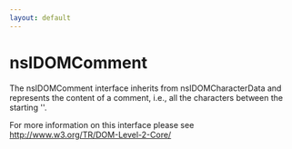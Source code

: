 ```yaml
---
layout: default
---
```


# nsIDOMComment #

The nsIDOMComment interface inherits from nsIDOMCharacterData and represents 
the content of a comment, i.e., all the characters between the starting 
'<!--' and ending '-->'.

For more information on this interface please see 
http://www.w3.org/TR/DOM-Level-2-Core/

